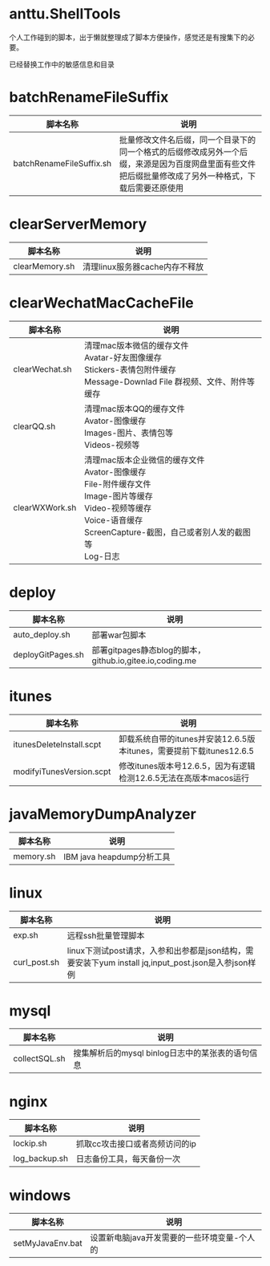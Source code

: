# anttu.ShellTools
个人工作碰到的脚本，出于懒就整理成了脚本方便操作，感觉还是有搜集下的必要。

已经替换工作中的敏感信息和目录

# batchRenameFileSuffix
脚本名称|说明
|-|-|
batchRenameFileSuffix.sh|批量修改文件名后缀，同一个目录下的同一个格式的后缀修改成另外一个后缀，来源是因为百度网盘里面有些文件把后缀批量修改成了另外一种格式，下载后需要还原使用

# clearServerMemory
脚本名称|说明
|-|-|
clearMemory.sh|清理linux服务器cache内存不释放

# clearWechatMacCacheFile
脚本名称|说明
|-|-|
clearWechat.sh|清理mac版本微信的缓存文件<br>Avatar-好友图像缓存<br>Stickers-表情包附件缓存<br>Message-Downlad File 群视频、文件、附件等缓存  
clearQQ.sh|清理mac版本QQ的缓存文件<br>Avator-图像缓存<br>Images-图片、表情包等<br>Videos-视频等  
clearWXWork.sh|清理mac版本企业微信的缓存文件<br>Avator-图像缓存<br>File-附件缓存文件<br>Image-图片等缓存<br>Video-视频等缓存<br>Voice-语音缓存<br>ScreenCapture-截图，自己或者别人发的截图等<br>Log-日志

# deploy
脚本名称|说明
|-|-|
auto_deploy.sh|部署war包脚本
deployGitPages.sh|部署gitpages静态blog的脚本，github.io,gitee.io,coding.me


# itunes  
脚本名称|说明
|-|-|
itunesDeleteInstall.scpt|卸载系统自带的itunes并安装12.6.5版本itunes，需要提前下载itunes12.6.5  
modifyiTunesVersion.scpt|修改itunes版本号12.6.5，因为有逻辑检测12.6.5无法在高版本macos运行  

# javaMemoryDumpAnalyzer
脚本名称|说明
|-|-|
memory.sh|IBM java heapdump分析工具

# linux
脚本名称|说明
|-|-|
exp.sh|远程ssh批量管理脚本
curl_post.sh|linux下测试post请求，入参和出参都是json结构，需要安装下yum install jq,input_post.json是入参json样例

# mysql
脚本名称|说明
|-|-|
collectSQL.sh|搜集解析后的mysql binlog日志中的某张表的语句信息

# nginx
脚本名称|说明
|-|-|
lockip.sh|抓取cc攻击接口或者高频访问的ip  
log_backup.sh|日志备份工具，每天备份一次

# windows
脚本名称|说明
|-|-|
setMyJavaEnv.bat|设置新电脑java开发需要的一些环境变量-个人的
